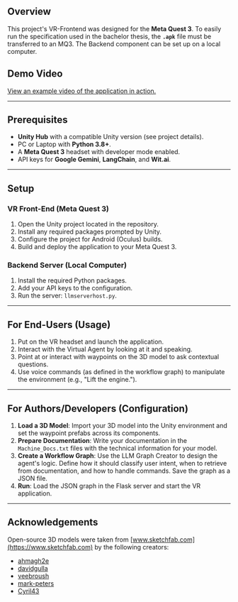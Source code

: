 ## Overview

This project's VR-Frontend was designed for the **Meta Quest 3**. To easily run the specification used in the bachelor thesis, the **`.apk`** file must be transferred to an MQ3. The Backend component can be set up on a local computer.

## Demo Video

[View an example video of the application in action.](https://drive.google.com/file/d/1uqTLzUAn7ajoz-idCTF46O_Q0awQBOPR/view?usp=sharing)

---

## Prerequisites

* **Unity Hub** with a compatible Unity version (see project details).
* PC or Laptop with **Python 3.8+**.
* A **Meta Quest 3** headset with developer mode enabled.
* API keys for **Google Gemini**, **LangChain**, and **Wit.ai**.

---

## Setup

### VR Front-End (Meta Quest 3)

1.  Open the Unity project located in the repository.
2.  Install any required packages prompted by Unity.
3.  Configure the project for Android (Oculus) builds.
4.  Build and deploy the application to your Meta Quest 3.

### Backend Server (Local Computer)

1.  Install the required Python packages.
2.  Add your API keys to the configuration.
3.  Run the server: `llmserverhost.py`.

---

## For End-Users (Usage)

1.  Put on the VR headset and launch the application.
2.  Interact with the Virtual Agent by looking at it and speaking.
3.  Point at or interact with waypoints on the 3D model to ask contextual questions.
4.  Use voice commands (as defined in the workflow graph) to manipulate the environment (e.g., "Lift the engine.").

---

## For Authors/Developers (Configuration)

1.  **Load a 3D Model**: Import your 3D model into the Unity environment and set the waypoint prefabs across its components.
2.  **Prepare Documentation**: Write your documentation in the `Machine_Docs.txt` files with the technical information for your model.
3.  **Create a Workflow Graph**: Use the LLM Graph Creator to design the agent's logic. Define how it should classify user intent, when to retrieve from documentation, and how to handle commands. Save the graph as a JSON file.
4.  **Run**: Load the JSON graph in the Flask server and start the VR application.

---

## Acknowledgements

Open-source 3D models were taken from [www.sketchfab.com](https://www.sketchfab.com) by the following creators:

* [ahmagh2e](https://sketchfab.com/ahmagh2e)
* [davidgulla](https://sketchfab.com/davidgulla)
* [veebroush](https://sketchfab.com/veebroush)
* [mark-peters](https://sketchfab.com/mark-peters)
* [Cyril43](https://sketchfab.com/Cyril43)
